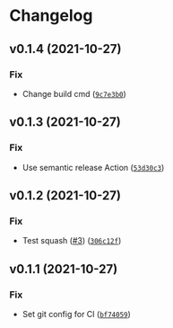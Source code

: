 # Changelog

<!--next-version-placeholder-->

## v0.1.4 (2021-10-27)
### Fix
* Change build cmd ([`9c7e3b0`](https://github.com/MRichards99/datagateway-api/commit/9c7e3b0db7ebe82f00beb7ab07baa8bf82de6e43))

## v0.1.3 (2021-10-27)
### Fix
* Use semantic release Action ([`53d30c3`](https://github.com/MRichards99/datagateway-api/commit/53d30c3b9857ce855e655b48315c3435c608d766))

## v0.1.2 (2021-10-27)
### Fix
* Test squash ([#3](https://github.com/MRichards99/datagateway-api/issues/3)) ([`306c12f`](https://github.com/MRichards99/datagateway-api/commit/306c12fd107fefbb63337d581cd0e453b5bbccb7))

## v0.1.1 (2021-10-27)
### Fix
* Set git config for CI ([`bf74059`](https://github.com/MRichards99/datagateway-api/commit/bf7405955cc2be889e0fe734c67040c14cdfc899))
